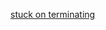 [stuck on terminating](https://craignewtondev.medium.com/how-to-fix-kubernetes-namespace-deleting-stuck-in-terminating-state-5ed75792647e)